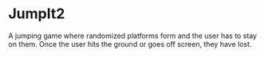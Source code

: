 # JumpIt2

A jumping game where randomized platforms form and the user has to stay on them. Once the user 
hits the ground or goes off screen, they have lost.
